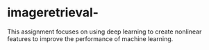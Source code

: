 # imageretrieval-

This assignment focuses on using deep learning to create nonlinear features to improve the performance of machine learning. 

